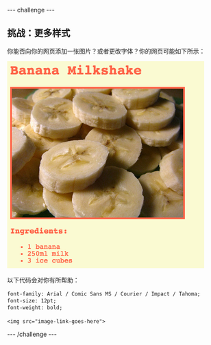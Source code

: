 --- challenge ---
## 挑战：更多样式
你能否向你的网页添加一张图片？或者更改字体？你的网页可能如下所示：

![screenshot](images/recipe-final.png)

以下代码会对你有所帮助：

```
font-family: Arial / Comic Sans MS / Courier / Impact / Tahoma;
font-size: 12pt;
font-weight: bold;

<img src="image-link-goes-here">
```




--- /challenge ---
